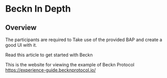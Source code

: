 # Beckn In Depth

## Overview

The participants are required to Take use of the provided BAP and create a good UI with it. 

Read this article to get started with Beckn 

This is the website for viewing the example of Beckn Protocol
https://experience-guide.becknprotocol.io/

